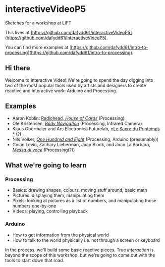 # interactiveVideoP5
Sketches for a workshop at LIFT

This lives at [https://github.com/dafydd61/interactiveVideoP5](https://github.com/dafydd61/interactiveVideoP5).

You can find more examples at [https://github.com/dafydd61/intro-to-processing](https://github.com/dafydd61/intro-to-processing).

## Hi there

Welcome to Interactive Video! We're going to spend the day digging into two of the most popular tools used by artists and designers to create reactive and interactive work: Arduino and Processing.

## Examples
- Aaron Koblin: [Radiohead, *House of Cards*](https://github.com/dataarts/radiohead) (Processing)
- Ole Kristensen, [*Body Navigation*](https://vimeo.com/1362832) (Processing, Infrared Camera)
- Klaus Obermaier and Ars Electronica Futurelab, [*Le Sacre du Printemps *](http://www.exile.at/sacre/) (?)
- Nils Völker, [*One Hundred and Eight*](http://nilsvoelker.com/content/onehundredandeight/index.html) (Processing, Arduino (presumably))
- Golan Levin, Zachary Lieberman, Jaap Blonk, and Joan La Barbara, [*Messa di voce*](http://www.youtube.com/watch?v=GfoqiyB1ndE) (Processing(?))

## What we're going to learn

### Processing
- Basics: drawing shapes, colours, moving stuff around, basic math
- Pictures: displaying them, manipulating them
- Pixels: looking at pictures as a list of numbers, and manipulating those numbers one-by-one
- Videos: playing, controlling playback

### Arduino
- How to get information from the physical world
- How to talk to the world physically i.e. not through a screen or keyboard

In the process, we'll build some basic reactive pieces. True *interaction* is beyond the scope of this workshop, but we're going to come out with the tools to start down that road.